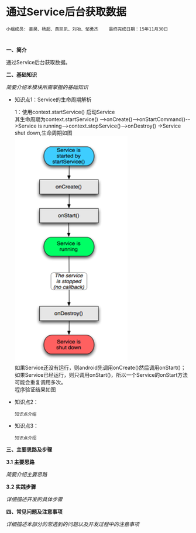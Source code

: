 # 通过Service后台获取数据


    小组成员: 姜昊、杨超、黄凯凯、刘冶、邹勇杰    最终完成日期：15年11月30日
# 

**一、简介**

通过Service后台获取数据。

**二、基础知识**

*简要介绍本模块所需掌握的基础知识*
   
* 知识点1：Service的生命周期解析 

    1：使用context.startService() 启动Service   
    其生命周期为context.startService() -->onCreate()-->onStartCommand()-->Service is running-->context.stopService()-->onDestroy() ->Service shut down,生命周期如图  
    ![](life1.PNG)      
    如果Service还没有运行，则android先调用onCreate()然后调用onStart()；     
    如果Service已经运行，则只调用onStart()，所以一个Service的onStart方法可能会重复调用多次。    
    程序验证结果如图    
    
* 知识点2：

      知识点介绍


* 知识点3：

      知识点介绍


   

**三、主要思路及步骤**

**3.1 主要思路**

*简要介绍主要思路*

**3.2 实践步骤**

*详细描述开发的具体步骤*

**四、常见问题及注意事项**

*详细描述本部分的常遇到的问题以及开发过程中的注意事项*
